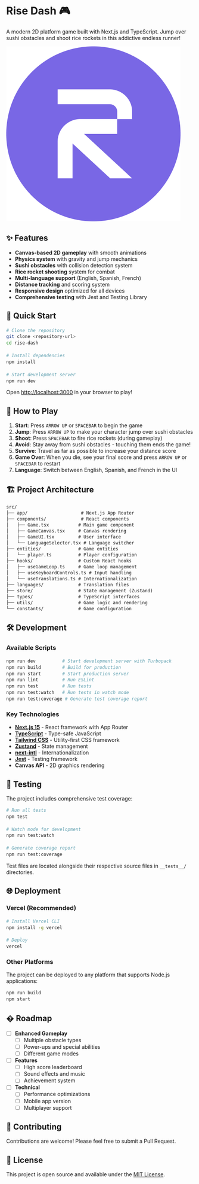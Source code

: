 # Rise Dash 🎮

A modern 2D platform game built with Next.js and TypeScript. Jump over sushi obstacles and shoot rice rockets in this addictive endless runner!

![Game Preview](public/pfp.png)

## ✨ Features

- **Canvas-based 2D gameplay** with smooth animations
- **Physics system** with gravity and jump mechanics
- **Sushi obstacles** with collision detection system
- **Rice rocket shooting** system for combat
- **Multi-language support** (English, Spanish, French)
- **Distance tracking** and scoring system
- **Responsive design** optimized for all devices
- **Comprehensive testing** with Jest and Testing Library

## 🚀 Quick Start

```bash
# Clone the repository
git clone <repository-url>
cd rise-dash

# Install dependencies
npm install

# Start development server
npm run dev
```

Open [http://localhost:3000](http://localhost:3000) in your browser to play!

## 🎯 How to Play

1. **Start**: Press `ARROW UP` or `SPACEBAR` to begin the game
2. **Jump**: Press `ARROW UP` to make your character jump over sushi obstacles
3. **Shoot**: Press `SPACEBAR` to fire rice rockets (during gameplay)
4. **Avoid**: Stay away from sushi obstacles - touching them ends the game!
5. **Survive**: Travel as far as possible to increase your distance score
6. **Game Over**: When you die, see your final score and press `ARROW UP` or `SPACEBAR` to restart
7. **Language**: Switch between English, Spanish, and French in the UI

## 🏗️ Project Architecture

```
src/
├── app/                    # Next.js App Router
├── components/             # React components
│   ├── Game.tsx           # Main game component
│   ├── GameCanvas.tsx     # Canvas rendering
│   ├── GameUI.tsx         # User interface
│   └── LanguageSelector.tsx # Language switcher
├── entities/              # Game entities
│   └── player.ts          # Player configuration
├── hooks/                 # Custom React hooks
│   ├── useGameLoop.ts     # Game loop management
│   ├── useKeyboardControls.ts # Input handling
│   └── useTranslations.ts # Internationalization
├── languages/             # Translation files
├── store/                 # State management (Zustand)
├── types/                 # TypeScript interfaces
├── utils/                 # Game logic and rendering
└── constants/             # Game configuration
```

## 🛠️ Development

### Available Scripts

```bash
npm run dev          # Start development server with Turbopack
npm run build        # Build for production
npm run start        # Start production server
npm run lint         # Run ESLint
npm run test         # Run tests
npm run test:watch   # Run tests in watch mode
npm run test:coverage # Generate test coverage report
```

### Key Technologies

- **[Next.js 15](https://nextjs.org/)** - React framework with App Router
- **[TypeScript](https://www.typescriptlang.org/)** - Type-safe JavaScript
- **[Tailwind CSS](https://tailwindcss.com/)** - Utility-first CSS framework
- **[Zustand](https://zustand-demo.pmnd.rs/)** - State management
- **[next-intl](https://next-intl-docs.vercel.app/)** - Internationalization
- **[Jest](https://jestjs.io/)** - Testing framework
- **Canvas API** - 2D graphics rendering

## 🧪 Testing

The project includes comprehensive test coverage:

```bash
# Run all tests
npm test

# Watch mode for development
npm run test:watch

# Generate coverage report
npm run test:coverage
```

Test files are located alongside their respective source files in `__tests__/` directories.

## 🌐 Deployment

### Vercel (Recommended)

```bash
# Install Vercel CLI
npm install -g vercel

# Deploy
vercel
```

### Other Platforms

The project can be deployed to any platform that supports Node.js applications:

```bash
npm run build
npm start
```

## �️ Roadmap

- [ ] **Enhanced Gameplay**
  - [ ] Multiple obstacle types
  - [ ] Power-ups and special abilities
  - [ ] Different game modes
- [ ] **Features**
  - [ ] High score leaderboard
  - [ ] Sound effects and music
  - [ ] Achievement system
- [ ] **Technical**
  - [ ] Performance optimizations
  - [ ] Mobile app version
  - [ ] Multiplayer support

## 🤝 Contributing

Contributions are welcome! Please feel free to submit a Pull Request.

## 📄 License

This project is open source and available under the [MIT License](LICENSE).
